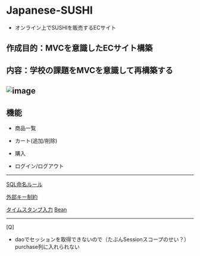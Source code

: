 # Japanese-SUSHI
- オンライン上でSUSHIを販売するECサイト   

## 作成目的：MVCを意識したECサイト構築

## 内容：学校の課題をMVCを意識して再構築する

## ![image](https://user-images.githubusercontent.com/96870513/198242691-835fe662-2fe0-4614-b917-d271ea9c3ccf.png)

## 機能

- 商品一覧

- カート(追加/削除)

- 購入

- ログイン/ログアウト


---
[SQL命名ルール](https://atmarkit.itmedia.co.jp/ait/articles/0512/23/news017_2.html#:~:text=SQL%E3%83%95%E3%82%A1%E3%82%A4%E3%83%AB%E3%81%AE%E5%91%BD%E5%90%8D%E8%A6%8F%E5%89%87,%E3%83%87%E3%82%A3%E3%83%AC%E3%82%AF%E3%83%88%E3%83%AA%E3%81%AB%E3%83%87%E3%83%97%E3%83%AD%E3%82%A4%E3%81%97%E3%81%BE%E3%81%99%E3%80%82)

[外部キー制約](https://www.javadrive.jp/postgresql/table/index11.html)

[タイムスタンプ入力](https://www.itmedia.co.jp/enterprise/articles/0407/23/news002.html)
[Bean](https://www.fenet.jp/java/column/java_tips/6570/)

---
[Q]
- daoでセッションを取得できないので（たぶんSessionスコープのせい？）purchase列に入れられない
